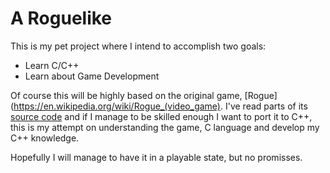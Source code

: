# A Roguelike

This is my pet project where I intend to accomplish two goals:

- Learn C/C++
- Learn about Game Development

Of course this will be highly based on the original game, [Rogue](https://en.wikipedia.org/wiki/Rogue_(video_game).
I've read parts of its [source code](https://github.com/davidslv/rogue) and if I manage to be skilled enough I want to port it
to C++, this is my attempt on understanding the game, C language and develop my C++ knowledge.

Hopefully I will manage to have it in a playable state, but no promisses.

